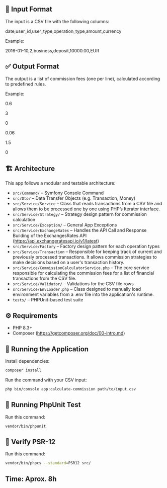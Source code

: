## 📁 Input Format

The input is a CSV file with the following columns:

date,user_id,user_type,operation_type,amount,currency

Example:

2016-01-10,2,business,deposit,10000.00,EUR


## ✅ Output Format

The output is a list of commission fees (one per line), calculated according to predefined rules.

Example:

0.6

3

0

0.06

1.5

0


## 🏗 Architecture

This app follows a modular and testable architecture:

- `src/Command/` – Symfony Console Command
- `src/Dto/` – Data Transfer Objects (e.g. Transaction, Money)
- `src/Service/Service` –  Class that reads transactions from a CSV file and allows them to be processed one by one using PHP’s Iterator interface.
- `src/Service/Strategy/` – Strategy design pattern for commission calculation
- `src/Service/Exception/` – General App Exceptions
- `src/Service/ExchangeRates` – Handles the API Call and Response Building of the ExchangesRates API (https://api.exchangeratesapi.io/v1/latest)
- `src/Service/Factory` – Factory design pattern for each operation types
- `src/Service/Transaction` –  Responsible for keeping track of current and previously processed transactions. It allows commission strategies to make decisions based on a user's transaction history.
- `src/Service/CommissionCalculatorService.php` – The core service responsible for calculating the commission fees for a list of financial transactions from the CSV file.
- `src/Service/Validator/` – Validations for the CSV file rows
- `src/Service/EnvLoader.php` – Class designed to manually load environment variables from a .env file into the application's runtime.
- `tests/` – PHPUnit-based test suite

## ⚙️ Requirements

- PHP 8.3+
- Composer (https://getcomposer.org/doc/00-intro.md) 

## 🧪 Running the Application

Install dependencies:

```bash
composer install
```

Run the command with your CSV input:
```bash
php bin/console app:calculate-commission path/to/input.csv
```

## 🧪 Running PhpUnit Test
Run this command:
```bash
vendor/bin/phpunit
```

## 🧪 Verify PSR-12
Run this command:
```bash
vendor/bin/phpcs --standard=PSR12 src/
```

## Time: Aprox. 8h
